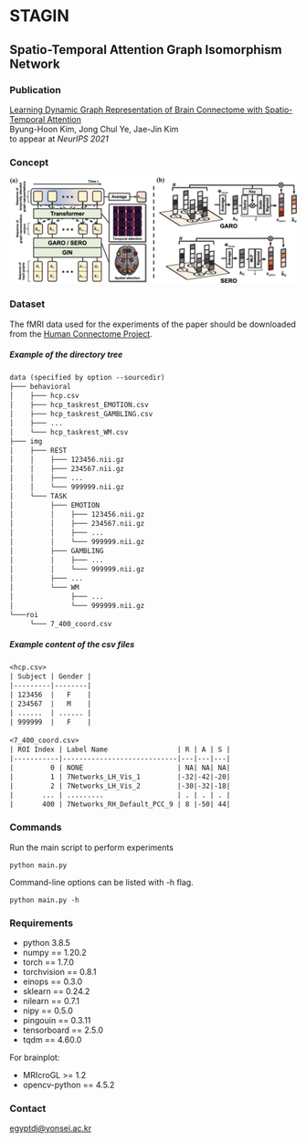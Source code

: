 # STAGIN
## Spatio-Temporal Attention Graph Isomorphism Network

### Publication
[Learning Dynamic Graph Representation of Brain Connectome with Spatio-Temporal Attention](https://arxiv.org/abs/2105.13495) \
Byung-Hoon Kim, Jong Chul Ye, Jae-Jin Kim\
to appear at *NeurIPS 2021*


### Concept
![Schematic illustration of STAGIN](./concept.png)


### Dataset
The fMRI data used for the experiments of the paper should be downloaded from the [Human Connectome Project](https://db.humanconnectome.org/).

##### Example of the directory tree
```
data (specified by option --sourcedir)
├─── behavioral
│    ├─── hcp.csv
│    ├─── hcp_taskrest_EMOTION.csv
│    ├─── hcp_taskrest_GAMBLING.csv
│    ├─── ...
│    └─── hcp_taskrest_WM.csv
├─── img
│    ├─── REST
│    │    ├─── 123456.nii.gz
│    │    ├─── 234567.nii.gz
│    │    ├─── ...
│    │    └─── 999999.nii.gz
│    └─── TASK
│         ├─── EMOTION
│         │    ├─── 123456.nii.gz
│         │    ├─── 234567.nii.gz
│         │    ├─── ...
│         │    └─── 999999.nii.gz
│         ├─── GAMBLING
│         │    ├─── ...
│         │    └─── 999999.nii.gz
│         ├─── ...
│         └─── WM
│              ├─── ...
│              └─── 999999.nii.gz
└───roi
     └─── 7_400_coord.csv
```
##### Example content of the csv files
```
<hcp.csv>
| Subject | Gender |
|---------|--------|
| 123456  |   F    |
| 234567  |   M    |
| ......  | ...... |
| 999999  |   F    |

<7_400_coord.csv>
| ROI Index | Label Name                 | R | A | S |
|-----------|----------------------------|---|---|---|
|         0 | NONE                       | NA| NA| NA|
|         1 | 7Networks_LH_Vis_1         |-32|-42|-20|
|         2 | 7Networks_LH_Vis_2         |-30|-32|-18|
|       ... | .........                  | . | . | . |
|       400 | 7Networks_RH_Default_PCC_9 | 8 |-50| 44|

```

### Commands
Run the main script to perform experiments

  ```shell
  python main.py
  ```

Command-line options can be listed with -h flag.

  ```shell
  python main.py -h
  ```


### Requirements
- python 3.8.5
- numpy == 1.20.2
- torch == 1.7.0
- torchvision == 0.8.1
- einops == 0.3.0
- sklearn == 0.24.2
- nilearn == 0.7.1
- nipy == 0.5.0
- pingouin == 0.3.11
- tensorboard == 2.5.0
- tqdm == 4.60.0

For brainplot:
- MRIcroGL >= 1.2
- opencv-python == 4.5.2


### Contact
egyptdj@yonsei.ac.kr
